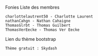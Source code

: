 Fonies
Liste des membres

    charlottelautrent50 - Charlotte Laurent
    nathanCahgn - Nathan Cahaigne
    ThomasGlrbt - Thomas Guilbert
    ThomasVerEecke - Thomas Ver Eecke

Lien du thème bootstrap

    Thème gratuit : Skydash
